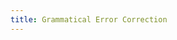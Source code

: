 ```yaml
---
title: Grammatical Error Correction
---
```


<head>
    <script type="text/javascript" src="https://cdn.jsdelivr.net/gh/pcooksey/bibtex-js@1.0.0/src/bibtex_js.min.js"></script>
</head>

<body>
    <bibtex src="gec.bib"></bibtex>
    <div id="bibtex_display"></div>
</body>